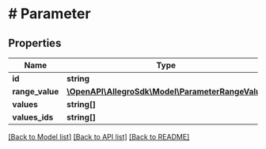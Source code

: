 # # Parameter

## Properties

Name | Type | Description | Notes
------------ | ------------- | ------------- | -------------
**id** | **string** |  |
**range_value** | [**\OpenAPI\AllegroSdk\Model\ParameterRangeValue**](ParameterRangeValue.md) |  | [optional]
**values** | **string[]** |  | [optional]
**values_ids** | **string[]** |  | [optional]

[[Back to Model list]](../../README.md#models) [[Back to API list]](../../README.md#endpoints) [[Back to README]](../../README.md)

